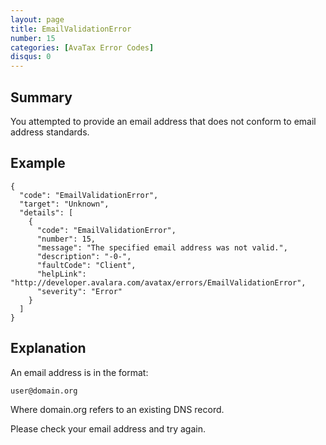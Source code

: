 ```yaml
---
layout: page
title: EmailValidationError
number: 15
categories: [AvaTax Error Codes]
disqus: 0
---
```


## Summary

You attempted to provide an email address that does not conform to email address standards.

## Example

    {
      "code": "EmailValidationError",
      "target": "Unknown",
      "details": [
        {
          "code": "EmailValidationError",
          "number": 15,
          "message": "The specified email address was not valid.",
          "description": "-0-",
          "faultCode": "Client",
          "helpLink": "http://developer.avalara.com/avatax/errors/EmailValidationError",
          "severity": "Error"
        }
      ]
    }

## Explanation

An email address is in the format:

    user@domain.org

Where domain.org refers to an existing DNS record.

Please check your email address and try again.
